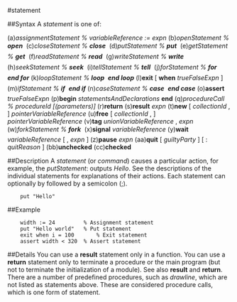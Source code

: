 
#statement

##Syntax
A _statement_ is one of:

(a)_assignmentStatement_ _% variableReference := expn_
(b)_openStatement_ _% **open** &#133;_
(c)_closeStatement_ _% **close** &#133;_
(d)_putStatement_ _% **put** &#133;_
(e)_getStatement_ _% **get** &#133;_
(f)_readStatement_ _% **read** &#133;_
(g)_writeStatement_ _% **write** &#133;_
(h)_seekStatement_ _% **seek** &#133;_
(i)_tellStatement_ _% **tell** &#133;_
(j)_forStatement_ _% **for** &#133; **end for**_
(k)_loopStatement_ _% **loop** &#133; **end loop**_
(l)**exit** [ **when** _trueFalseExpn_ ]
(m)_ifStatement_ _% **if** &#133; **end if**_
(n)_caseStatement_ _% **case** &#133; **end case**_
(o)**assert** _trueFalseExpn_
(p)**begin**
_statementsAndDeclarations_
**end**
(q)_procedureCall_ _% procedureId [(parameters)]_
(r)**return**
(s)**result** _expn_
(t)**new** [ _collectionId_ , ] _pointerVariableReference_
(u)**free** [ _collectionId_ , ] _pointerVariableReference_
(v)**tag** _unionVariableReference_ , _expn_
(w)_forkStatement_ _% **fork** &#133;_
(x)**signal** _variableReference_
(y)**wait** _variableReference_ [ , _expn_ ]
(z)**pause** _expn_
(aa)**quit** [ _guiltyParty_ ] [ : _quitReason_ ]
(bb)**unchecked**
(cc)**checked**




##Description
A _statement_ (or _command_) causes a particular action, for example, the _putStatement_:
outputs _Hello_. See the descriptions of the individual statements for explanations of their actions. Each statement can optionally by followed by a semicolon (;).


        put "Hello"
##Example



        width := 24         % Assignment statement
        put "Hello world"   % Put statement
        exit when i = 100       % Exit statement
        assert width < 320  % Assert statement
##Details
You can use a **result** statement only in a function. You can use a **return** statement only to terminate a procedure or the main program (but not to terminate the initialization of a module). See also **result** and **return**.
There are a number of predefined procedures, such as _drawline_, which are not listed as statements above. These are considered  procedure calls, which is one form of statement.


